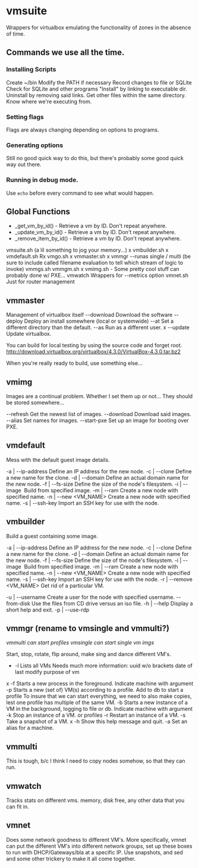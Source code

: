 # vmsuite

Wrappers for virtualbox emulating the functionality of zones in the absence of time.


## Commands we use all the time.
### Installing Scripts
Create ~/bin
Modify the PATH if necessary
Record changes to file or SQLite
Check for SQLite and other programs
"Install" by linking to executable dir.
Uninstall by removing said links.
Get other files within the same directory.
Know where we're executing from.

### Setting flags
Flags are always changing depending on options to programs.

### Generating options
Still no good quick way to do this, but there's probably some good quick way out there.

### Running in debug mode.
Use `echo` before every command to see what would happen.


## Global Functions
- _get_vm_by_id() - Retrieve a vm by ID.  Don't repeat anywhere.
- _update_vm_by_id() - Retrieve a vm by ID.  Don't repeat anywhere.
- _remove_item_by_id() - Retrieve a vm by ID.  Don't repeat anywhere.



vmsuite.sh (a lil something to jog your memory...)
x vmbuilder.sh
x vmdefault.sh
Rx vmgo.sh
x vmmaster.sh
x vmmgr --runas single / multi
(be sure to include called filename evaluation to tell which stream of logic to invoke)
	vmmgs.sh 
	vmmgm.sh
x vmimg.sh - Some pretty cool stuff can probably done w/ PXE...
 vmwatch
 	Wrappers for --metrics option
 vmnet.sh
 	Just for router management

## vmmaster

Management of virtualbox itself
--download			Download the software
--deploy				Deploy an install somewhere (local or systemwide)
--at					Set a different directory than the default.
--as					Run as a different user.
x --update        Update virtualbox.

You can build for local testing by using the source code and forget root.
http://download.virtualbox.org/virtualbox/4.3.0/VirtualBox-4.3.0.tar.bz2

When you're really ready to build, use something else...



## vmimg

Images are a continual problem.  Whether I set them up or not...
They should be stored somewhere...

--refresh     Get the newest list of images.
--download    Download said images.
--alias       Set names for images.
--start-pxe   Set up an image for booting over PXE.


## vmdefault

Mess with the default guest image details.

-a | --ip-address <N>     Define an IP address for the new node.
-c | --clone <name>       Define a new name for the clone.
-d | --domain <domain>    Define an actual domain name for the new node.
-f | --fs-size <N in mb>  Define the size of the node's filesystem.
-i | --image <img>        Build from specified image.
-m | --ram <N in mb>      Create a new node with specified name.
-n | --new <VM_NAME>      Create a new node with specified name.
-s | --ssh-key <key>      Import an SSH key for use with the node.


## vmbuilder

Build a guest containing some image.

-a | --ip-address <N>        Define an IP address for the new node.
-c | --clone <name>          Define a new name for the clone.
-d | --domain <domain>       Define an actual domain name for the new node.
-f | --fs-size <N in mb>     Define the size of the node's filesystem.
-i | --image <img>           Build from specified image.
-m | --ram <N in mb>         Create a new node with specified name.
-n | --new <VM_NAME>         Create a new node with specified name.
-s | --ssh-key <key>      Import an SSH key for use with the node.
-r | --remove <VM_NAME>   Get rid of a particular VM.

-u | --username <name>    Create a user for the node with specified username.
--from-disk               Use the files from CD drive versus an iso file.
-h | --help               Display a short help and exit. 
-p | --use-rdp


## vmmgr (rename to vmsingle and vmmulti?)

*vmmulti can start profiles*
*vmsingle can start single vm imgs*

Start, stop, rotate, flip around, make sing and dance different VM's.

- -l     Lists all VMs
	Needs much more information: 
		uuid w/o brackets
		date of last modify
		purpose of vm

x -f     Starts a new process in the foreground.
	Indicate machine with argument	
-p     Starts a new (set of) VM(s) according to a profile.
	Add to db to start a profile
	To insure that we can start everything, we need to also make copies, lest one profile has multiple of the same VM.
-b     Starts a new instance of a VM in the background, logging to file or db.
	Indicate machine with argument	
-k     Stop an instance of a VM. or profiles
-r     Restart an instance of a VM.
-s     Take a snapshot of a VM.
x -h     Show this help message and quit.
-a     Set an alias for a machine.

## vmmulti

This is tough, b/c I think I need to copy nodes somehow, so that they can run.


## vmwatch 

Tracks stats on different vms.  memory, disk free, any other data that you can fit in.


## vmnet

Does some network goodness to different VM's.
More specifically, vmnet can put the different VM's into different network groups, set up these boxes to run with DHCP/Gateways/bla at a specific IP.  Use snapshots, and sed and some other trickery to make it all come together. 
